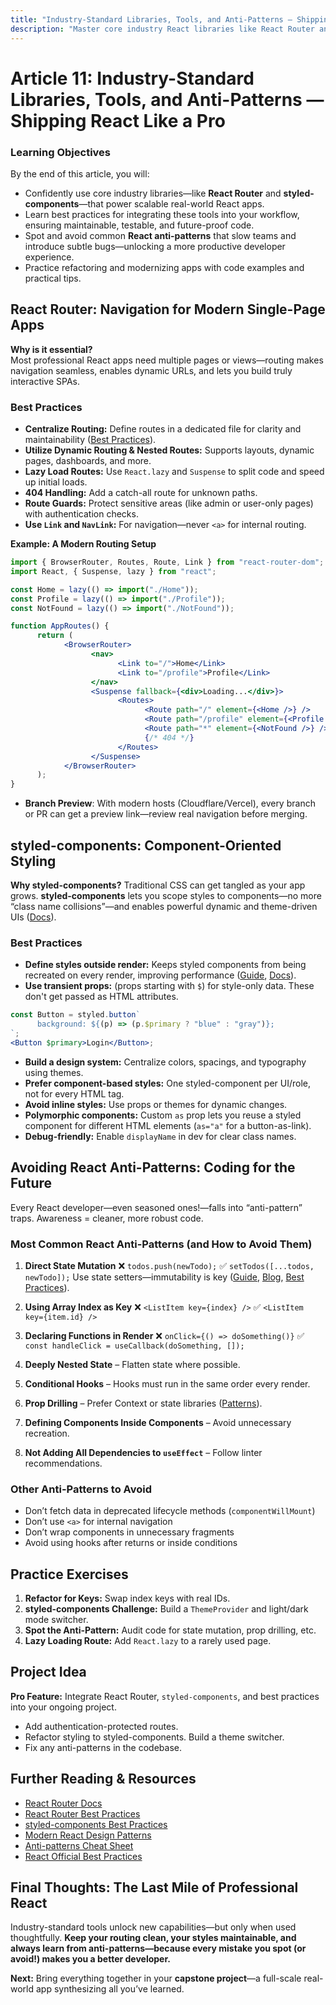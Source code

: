 ```yaml
---
title: "Industry-Standard Libraries, Tools, and Anti-Patterns — Shipping React Like a Pro"
description: "Master core industry React libraries like React Router and styled-components, avoid anti-patterns, and refactor apps for maintainability, scalability, and professional quality."
---
```


# Article 11: Industry-Standard Libraries, Tools, and Anti-Patterns — Shipping React Like a Pro

### Learning Objectives

By the end of this article, you will:

- Confidently use core industry libraries—like **React Router** and **styled-components**—that power scalable real-world React apps.
- Learn best practices for integrating these tools into your workflow, ensuring maintainable, testable, and future-proof code.
- Spot and avoid common **React anti-patterns** that slow teams and introduce subtle bugs—unlocking a more productive developer experience.
- Practice refactoring and modernizing apps with code examples and practical tips.

## React Router: Navigation for Modern Single-Page Apps

**Why is it essential?**  
Most professional React apps need multiple pages or views—routing makes navigation seamless, enables dynamic URLs, and lets you build truly interactive SPAs.

### Best Practices

- **Centralize Routing:** Define routes in a dedicated file for clarity and maintainability ([Best Practices](https://namastedev.com/blog/react-router-dom-best-practices/)).
- **Utilize Dynamic Routing & Nested Routes:** Supports layouts, dynamic pages, dashboards, and more.
- **Lazy Load Routes:** Use `React.lazy` and `Suspense` to split code and speed up initial loads.
- **404 Handling:** Add a catch-all route for unknown paths.
- **Route Guards:** Protect sensitive areas (like admin or user-only pages) with authentication checks.
- **Use `Link` and `NavLink`:** For navigation—never `<a>` for internal routing.

**Example: A Modern Routing Setup**

```jsx
import { BrowserRouter, Routes, Route, Link } from "react-router-dom";
import React, { Suspense, lazy } from "react";

const Home = lazy(() => import("./Home"));
const Profile = lazy(() => import("./Profile"));
const NotFound = lazy(() => import("./NotFound"));

function AppRoutes() {
      return (
            <BrowserRouter>
                  <nav>
                        <Link to="/">Home</Link>
                        <Link to="/profile">Profile</Link>
                  </nav>
                  <Suspense fallback={<div>Loading...</div>}>
                        <Routes>
                              <Route path="/" element={<Home />} />
                              <Route path="/profile" element={<Profile />} />
                              <Route path="*" element={<NotFound />} />{" "}
                              {/* 404 */}
                        </Routes>
                  </Suspense>
            </BrowserRouter>
      );
}
```

- **Branch Preview**: With modern hosts (Cloudflare/Vercel), every branch or PR can get a preview link—review real navigation before merging.

## styled-components: Component-Oriented Styling

**Why styled-components?**
Traditional CSS can get tangled as your app grows. **styled-components** lets you scope styles to components—no more “class name collisions”—and enables powerful dynamic and theme-driven UIs ([Docs](https://styled-components.com/docs/basics)).

### Best Practices

- **Define styles outside render:** Keeps styled components from being recreated on every render, improving performance ([Guide](https://www.robinwieruch.de/styled-components/), [Docs](https://styled-components.com/docs/basics)).
- **Use transient props:** (props starting with `$`) for style-only data. These don't get passed as HTML attributes.

```jsx
const Button = styled.button`
      background: ${(p) => (p.$primary ? "blue" : "gray")};
`;
<Button $primary>Login</Button>;
```

- **Build a design system:** Centralize colors, spacings, and typography using themes.
- **Prefer component-based styles:** One styled-component per UI/role, not for every HTML tag.
- **Avoid inline styles:** Use props or themes for dynamic changes.
- **Polymorphic components:** Custom `as` prop lets you reuse a styled component for different HTML elements (`as="a"` for a button-as-link).
- **Debug-friendly:** Enable `displayName` in dev for clear class names.

## Avoiding React Anti-Patterns: Coding for the Future

Every React developer—even seasoned ones!—falls into “anti-pattern” traps. Awareness = cleaner, more robust code.

### Most Common React Anti-Patterns (and How to Avoid Them)

1. **Direct State Mutation**
   ❌ `todos.push(newTodo);`
   ✅ `setTodos([...todos, newTodo]);`
   Use state setters—immutability is key ([Guide](https://www.greatfrontend.com/questions/quiz/what-are-some-react-anti-patterns), [Blog](https://javascript.plainenglish.io/10-react-anti-patterns-to-avoid-as-a-react-developer-bc465f3d0f6f), [Best Practices](https://talent500.com/blog/anti-patterns-in-react-that-you-should-avoid/)).

2. **Using Array Index as Key**
   ❌ `<ListItem key={index} />`
   ✅ `<ListItem key={item.id} />`

3. **Declaring Functions in Render**
   ❌ `onClick={() => doSomething()}`
   ✅ `const handleClick = useCallback(doSomething, []);`

4. **Deeply Nested State** – Flatten state where possible.

5. **Conditional Hooks** – Hooks must run in the same order every render.

6. **Prop Drilling** – Prefer Context or state libraries ([Patterns](https://www.mindbowser.com/modern-react-design-patterns/)).

7. **Defining Components Inside Components** – Avoid unnecessary recreation.

8. **Not Adding All Dependencies to `useEffect`** – Follow linter recommendations.

### Other Anti-Patterns to Avoid

- Don’t fetch data in deprecated lifecycle methods (`componentWillMount`)
- Don’t use `<a>` for internal navigation
- Don’t wrap components in unnecessary fragments
- Avoid using hooks after returns or inside conditions

## Practice Exercises

1. **Refactor for Keys:** Swap index keys with real IDs.
2. **styled-components Challenge:** Build a `ThemeProvider` and light/dark mode switcher.
3. **Spot the Anti-Pattern:** Audit code for state mutation, prop drilling, etc.
4. **Lazy Loading Route:** Add `React.lazy` to a rarely used page.

## Project Idea

**Pro Feature:**
Integrate React Router, `styled-components`, and best practices into your ongoing project.

- Add authentication-protected routes.
- Refactor styling to styled-components. Build a theme switcher.
- Fix any anti-patterns in the codebase.

## Further Reading & Resources

- [React Router Docs](https://reactrouter.com)
- [React Router Best Practices](https://namastedev.com/blog/react-router-dom-best-practices/)
- [styled-components Best Practices](https://www.robinwieruch.de/styled-components/)
- [Modern React Design Patterns](https://www.mindbowser.com/modern-react-design-patterns/)
- [Anti-patterns Cheat Sheet](https://www.greatfrontend.com/questions/quiz/what-are-some-react-anti-patterns)
- [React Official Best Practices](https://www.lucentinnovation.com/blogs/it-insights/react-js-best-practices-2024-essential-techniques-for-modern-web-development)

## Final Thoughts: The Last Mile of Professional React

Industry-standard tools unlock new capabilities—but only when used thoughtfully.
**Keep your routing clean, your styles maintainable, and always learn from anti-patterns—because every mistake you spot (or avoid!) makes you a better developer.**

**Next:**
Bring everything together in your **capstone project**—a full-scale real-world app synthesizing all you’ve learned.
